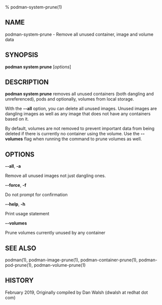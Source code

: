 % podman-system-prune(1)

## NAME
podman\-system\-prune - Remove all unused container, image and volume data

## SYNOPSIS
**podman system prune** [*options*]

## DESCRIPTION
**podman system prune** removes all unused containers (both dangling and unreferenced), pods and optionally, volumes from local storage.

With the **--all** option, you can delete all unused images.  Unused images are dangling images as well as any image that does not have any containers based on it.

By default, volumes are not removed to prevent important data from being deleted if there is currently no container using the volume. Use the **--volumes** flag when running the command to prune volumes as well.

## OPTIONS
**--all**, **-a**

Remove all unused images not just dangling ones.

**--force**, **-f**

Do not prompt for confirmation

**--help**, **-h**

Print usage statement

**--volumes**

Prune volumes currently unused by any container

## SEE ALSO
podman(1), podman-image-prune(1), podman-container-prune(1), podman-pod-prune(1), podman-volume-prune(1)

## HISTORY
February 2019, Originally compiled by Dan Walsh (dwalsh at redhat dot com)
